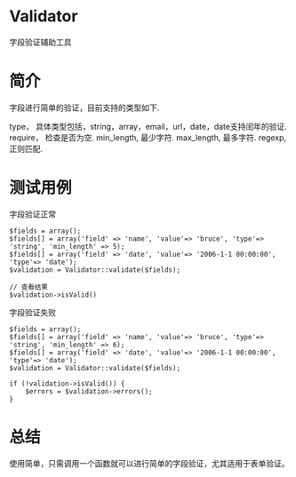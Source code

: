 Validator
======

字段验证辅助工具

# 简介

字段进行简单的验证，目前支持的类型如下.

type， 具体类型包括，string，array，email，url，date，date支持闰年的验证.
require， 检查是否为空.
min_length, 最少字符.
max_length, 最多字符.
regexp, 正则匹配.

# 测试用例

字段验证正常

```
$fields = array();
$fields[] = array('field' => 'name', 'value'=> 'bruce', 'type'=> 'string', 'min_length' => 5);
$fields[] = array('field' => 'date', 'value'=> '2006-1-1 00:00:00', 'type'=> 'date');
$validation = Validator::validate($fields);

// 查看结果
$validation->isValid()
```
字段验证失败

```
$fields = array();
$fields[] = array('field' => 'name', 'value'=> 'bruce', 'type'=> 'string', 'min_length' => 6);
$fields[] = array('field' => 'date', 'value'=> '2006-1-1 00:00:00', 'type'=> 'date');
$validation = Validator::validate($fields);

if (!validation->isValid()) {
    $errors = $validation->errors();
}
```

# 总结

使用简单，只需调用一个函数就可以进行简单的字段验证，尤其适用于表单验证。
